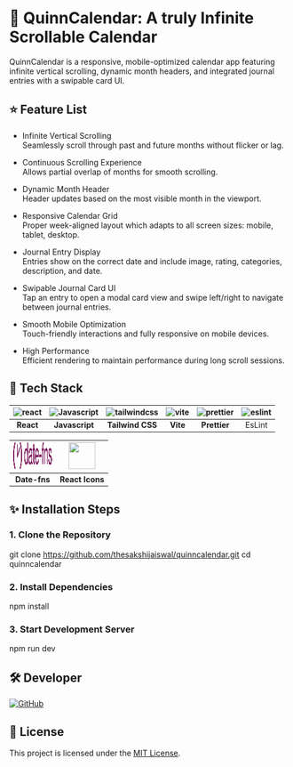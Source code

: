 # 📆 QuinnCalendar: A truly Infinite Scrollable Calendar

QuinnCalendar is a responsive, mobile-optimized calendar app featuring infinite vertical scrolling, dynamic month headers, and integrated journal entries with a swipable card UI.

## ⭐️ Feature List

- Infinite Vertical Scrolling  
  Seamlessly scroll through past and future months without flicker or lag.

- Continuous Scrolling Experience  
  Allows partial overlap of months for smooth scrolling.

- Dynamic Month Header  
  Header updates based on the most visible month in the viewport.

- Responsive Calendar Grid  
  Proper week-aligned layout which adapts to all screen sizes: mobile, tablet, desktop.

- Journal Entry Display  
  Entries show on the correct date and include image, rating, categories, description, and date.

- Swipable Journal Card UI  
  Tap an entry to open a modal card view and swipe left/right to navigate between journal entries.

- Smooth Mobile Optimization  
  Touch-friendly interactions and fully responsive on mobile devices.

- High Performance  
  Efficient rendering to maintain performance during long scroll sessions.

## 🧰 Tech Stack

| <img src="https://cdn.jsdelivr.net/gh/devicons/devicon/icons/react/react-original.svg" width="48" height="48" alt="react"> | <img src="https://skillicons.dev/icons?i=javascript" width="48" height="48" alt="Javascript"> | <img src="https://cdn.jsdelivr.net/gh/devicons/devicon/icons/tailwindcss/tailwindcss-original.svg"  width="48" height="48" alt="tailwindcss" /> |<img src="https://cdn.jsdelivr.net/gh/devicons/devicon/icons/vitejs/vitejs-original.svg" width="48" height="48" alt="vite">|<img src="https://camo.githubusercontent.com/04e1c9eeac89e2a758bbe60c01bf92332a45f7bac62c614aaed646f8fd58c19d/68747470733a2f2f70726574746965722e696f2f69636f6e2e706e67" width="48" height="48" alt="prettier"> |<img src="https://cdn.jsdelivr.net/gh/devicons/devicon/icons/eslint/eslint-original.svg" width="48" height="48" alt="eslint">|
|:---:|:---:|:---:|:---:|:---:|:---:|
| **React** | **Javascript** | **Tailwind CSS** | **Vite** | **Prettier** | EsLint |

| <img src="https://raw.githubusercontent.com/date-fns/date-fns/master/docs/logotype.svg" width="70" height="48" alt="date-fns"> |<img src="https://raw.githubusercontent.com/react-icons/react-icons/master/react-icons.svg" width="48" height="48"> |
|:---:|:---:|
| **Date-fns** | **React Icons** |

## ✨ Installation Steps

### 1. Clone the Repository

git clone https://github.com/thesakshijaiswal/quinncalendar.git
cd quinncalendar

### 2. Install Dependencies

npm install

### 3. Start Development Server

npm run dev

## 🛠 Developer

[![GitHub](https://img.shields.io/badge/GitHub-thesakshijaiswal-181717?style=for-the-badge&logo=github)](https://github.com/thesakshijaiswal)

## 📄 License

This project is licensed under the [MIT License](LICENSE).
